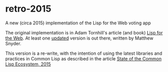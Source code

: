 # retro-2015
A new (circa 2015) implementation of the Lisp for the Web voting app

The original implementation is in Adam Tornhill's article (and book) [Lisp for the Web](http://www.adamtornhill.com/articles/lispweb.htm). At least one [updated](http://msnyder.info/posts/2011/07/lisp-for-the-web-part-ii/) version is out there, written by Matthew Snyder.

This version is a re-write, with the intention of using the latest libraries and practices in Common Lisp as described in the article [State of the Common Lisp Ecosystem, 2015](http://eudoxia.me/article/common-lisp-sotu-2015/)
